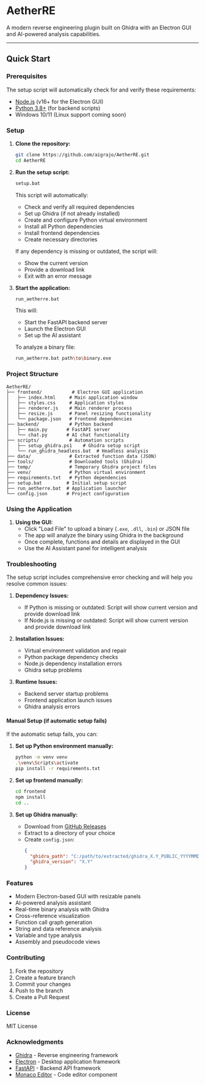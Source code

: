 # AetherRE

A modern reverse engineering plugin built on Ghidra with an Electron GUI and AI-powered analysis capabilities.

---

## Quick Start

### Prerequisites

The setup script will automatically check for and verify these requirements:

- [Node.js](https://nodejs.org/) (v16+ for the Electron GUI)
- [Python 3.8+](https://www.python.org/) (for backend scripts)
- Windows 10/11 (Linux support coming soon)

### Setup

1. **Clone the repository:**
   ```sh
   git clone https://github.com/aigrajo/AetherRE.git
   cd AetherRE
   ```

2. **Run the setup script:**
   ```sh
   setup.bat
   ```
   This script will automatically:
   - Check and verify all required dependencies
   - Set up Ghidra (if not already installed)
   - Create and configure Python virtual environment
   - Install all Python dependencies
   - Install frontend dependencies
   - Create necessary directories

   If any dependency is missing or outdated, the script will:
   - Show the current version
   - Provide a download link
   - Exit with an error message

3. **Start the application:**
   ```sh
   run_aetherre.bat
   ```
   This will:
   - Start the FastAPI backend server
   - Launch the Electron GUI
   - Set up the AI assistant

   To analyze a binary file:
   ```sh
   run_aetherre.bat path\to\binary.exe
   ```

### Project Structure

```
AetherRE/
├── frontend/           # Electron GUI application
│   ├── index.html     # Main application window
│   ├── styles.css     # Application styles
│   ├── renderer.js    # Main renderer process
│   ├── resize.js      # Panel resizing functionality
│   └── package.json   # Frontend dependencies
├── backend/           # Python backend
│   ├── main.py       # FastAPI server
│   └── chat.py       # AI chat functionality
├── scripts/           # Automation scripts
│   ├── setup_ghidra.ps1    # Ghidra setup script
│   └── run_ghidra_headless.bat  # Headless analysis
├── data/              # Extracted function data (JSON)
├── tools/             # Downloaded tools (Ghidra)
├── temp/              # Temporary Ghidra project files
├── venv/              # Python virtual environment
├── requirements.txt   # Python dependencies
├── setup.bat         # Initial setup script
├── run_aetherre.bat  # Application launcher
└── config.json       # Project configuration
```

### Using the Application

1. **Using the GUI:**
   - Click "Load File" to upload a binary (`.exe`, `.dll`, `.bin`) or JSON file
   - The app will analyze the binary using Ghidra in the background
   - Once complete, functions and details are displayed in the GUI
   - Use the AI Assistant panel for intelligent analysis

### Troubleshooting

The setup script includes comprehensive error checking and will help you resolve common issues:

1. **Dependency Issues:**
   - If Python is missing or outdated: Script will show current version and provide download link
   - If Node.js is missing or outdated: Script will show current version and provide download link

2. **Installation Issues:**
   - Virtual environment validation and repair
   - Python package dependency checks
   - Node.js dependency installation errors
   - Ghidra setup problems

3. **Runtime Issues:**
   - Backend server startup problems
   - Frontend application launch issues
   - Ghidra analysis errors

#### Manual Setup (if automatic setup fails)

If the automatic setup fails, you can:

1. **Set up Python environment manually:**
   ```sh
   python -m venv venv
   .\venv\Scripts\activate
   pip install -r requirements.txt
   ```

2. **Set up frontend manually:**
   ```sh
   cd frontend
   npm install
   cd ..
   ```

3. **Set up Ghidra manually:**
   - Download from [GitHub Releases](https://github.com/NationalSecurityAgency/ghidra/releases)
   - Extract to a directory of your choice
   - Create `config.json`:
     ```json
     {
       "ghidra_path": "C:/path/to/extracted/ghidra_X.Y_PUBLIC_YYYYMMDD",
       "ghidra_version": "X.Y"
     }
     ```

### Features

- Modern Electron-based GUI with resizable panels
- AI-powered analysis assistant
- Real-time binary analysis with Ghidra
- Cross-reference visualization
- Function call graph generation
- String and data reference analysis
- Variable and type analysis
- Assembly and pseudocode views

### Contributing

1. Fork the repository
2. Create a feature branch
3. Commit your changes
4. Push to the branch
5. Create a Pull Request

### License

MIT License

### Acknowledgments

- [Ghidra](https://github.com/NationalSecurityAgency/ghidra) - Reverse engineering framework
- [Electron](https://www.electronjs.org/) - Desktop application framework
- [FastAPI](https://fastapi.tiangolo.com/) - Backend API framework
- [Monaco Editor](https://microsoft.github.io/monaco-editor/) - Code editor component
